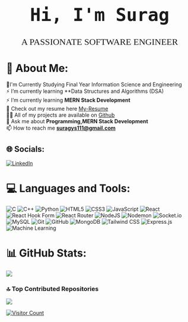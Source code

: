<h1 align="center" style="font-family: 'monospace', cursive; font-size: 48px;">Hi, I'm Surag</h1>
<p align="center" style="font-family: 'Brush Script MT', cursive; font-size: 24px;">A PASSIONATE SOFTWARE ENGINEER</p>

# 💫 About Me:
🔭I'm Currently Studying Final Year Information Science and Engineering <br>⚡ I’m currently learning **Data Structures and Algorithms (DSA)<br>⚡ I’m currently learning **MERN Stack Development**<br>📑 Check out my resume here [My-Resume](https://drive.google.com/file/d/1NB0D-avNJnFK0oDTCOf1BYx1aBolBy6_/view?usp=drivesdk)<br>👨‍💻 All of my projects are available on [Github](https://github.com/suragys-01)<br>💬 Ask me about **Programming,MERN Stack Development**<br>📫 How to reach me **suragys111@gmail.com**<br>


## 🌐 Socials:
[![LinkedIn](https://img.shields.io/badge/LinkedIn-%230077B5.svg?logo=linkedin&logoColor=white)](https://linkedin.com/in/suragys/ )

# 💻 Languages and Tools:
![C](https://img.shields.io/badge/c-%2300599C.svg?style=for-the-badge&logo=c&logoColor=white)
![C++](https://img.shields.io/badge/c++-%2300599C.svg?style=for-the-badge&logo=c%2B%2B&logoColor=white)
![Python](https://img.shields.io/badge/python-3670A0?style=for-the-badge&logo=python&logoColor=ffdd54)
![HTML5](https://img.shields.io/badge/html5-%23E34F26.svg?style=for-the-badge&logo=html5&logoColor=white)
![CSS3](https://img.shields.io/badge/css3-%231572B6.svg?style=for-the-badge&logo=css3&logoColor=white)
![JavaScript](https://img.shields.io/badge/javascript-%23323330.svg?style=for-the-badge&logo=javascript&logoColor=%23F7DF1E)
![React](https://img.shields.io/badge/react-%2320232a.svg?style=for-the-badge&logo=react&logoColor=%2361DAFB)
![React Hook Form](https://img.shields.io/badge/React%20Hook%20Form-%23EC5990.svg?style=for-the-badge&logo=reacthookform&logoColor=white)
![React Router](https://img.shields.io/badge/React_Router-CA4245?style=for-the-badge&logo=react-router&logoColor=white)
![NodeJS](https://img.shields.io/badge/node.js-6DA55F?style=for-the-badge&logo=node.js&logoColor=white)
![Nodemon](https://img.shields.io/badge/NODEMON-%23323330.svg?style=for-the-badge&logo=nodemon&logoColor=%BBDEAD)
![Socket.io](https://img.shields.io/badge/Socket.io-black?style=for-the-badge&logo=socket.io&badgeColor=010101)
![MySQL](https://img.shields.io/badge/mysql-4479A1.svg?style=for-the-badge&logo=mysql&logoColor=white)
![Git](https://img.shields.io/badge/git-%23F05033.svg?style=for-the-badge&logo=git&logoColor=white)
![GitHub](https://img.shields.io/badge/github-%23121011.svg?style=for-the-badge&logo=github&logoColor=white)
![MongoDB](https://img.shields.io/badge/MongoDB-4EA94B?style=for-the-badge&logo=mongodb&logoColor=white)
![Tailwind CSS](https://img.shields.io/badge/Tailwind_CSS-38B2AC?style=for-the-badge&logo=tailwind-css&logoColor=white)
![Express.js](https://img.shields.io/badge/Express.js-000000?style=for-the-badge&logo=express&logoColor=white)
![Machine Learning](https://img.shields.io/badge/Machine_Learning-FF6F00?style=for-the-badge&logo=ml&logoColor=white)

# 📊 GitHub Stats:
![](https://github-readme-stats.vercel.app/api/top-langs/?username=suragys-01&theme=dark&hide_border=false&include_all_commits=false&count_private=false&layout=compact)

### 🔝 Top Contributed Repositories
![](https://github-contributor-stats.vercel.app/api?username=suragys-01&limit=5&theme=dark&combine_all_yearly_contributions=true)

<div>
  <a href="https://visitcount.itsvg.in">
    <img src="https://visitcount.itsvg.in/api?id=saichethanr&icon=0&color=0" alt="Visitor Count">
  </a>
</div>
